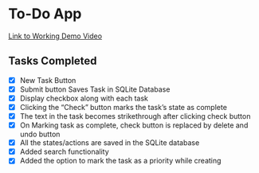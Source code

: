 # To-Do App
[Link to Working Demo Video](https://youtu.be/GlxsMcLx8DM)

## Tasks Completed
- [x] New Task Button
- [x] Submit button Saves Task in SQLite Database
- [x] Display checkbox along with each task
- [x] Clicking the “Check” button marks the task’s state as complete
- [x] The text in the task becomes strikethrough after clicking check button
- [x] On Marking task as complete, check button is replaced by delete and undo button
- [x] All the states/actions are saved in the SQLite database
- [x] Added search functionality
- [x] Added the option to mark the task as a priority while creating
